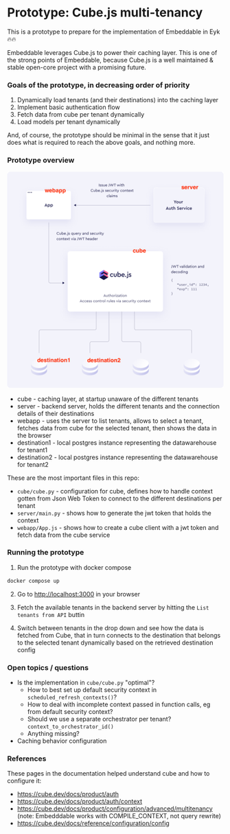 
# Prototype: Cube.js multi-tenancy

This is a prototype to prepare for the implementation of Embeddable in Eyk 🔥🔥

Embeddable leverages Cube.js to power their caching layer. This is one of the strong points of Embeddable, because Cube.js is a well maintained & stable open-core project with a promising future.

### Goals of the prototype, in decreasing order of priority

1. Dynamically load tenants (and their destinations) into the caching layer
2. Implement basic authentication flow
3. Fetch data from cube per tenant dynamically
4. Load models per tenant dynamically

And, of course, the prototype should be minimal in the sense that it just does what is required to reach the above goals, and nothing more.

### Prototype overview

![authentication overview](images/cube-auth.png)

- cube - caching layer, at startup unaware of the different tenants
- server - backend server, holds the different tenants and the connection details of their destinations
- webapp - uses the server to list tenants, allows to select a tenant, fetches data from cube for the selected tenant, then shows the data in the browser
- destination1 - local postgres instance representing the datawarehouse for tenant1
- destination2 - local postgres instance representing the datawarehouse for tenant2

These are the most important files in this repo:
- `cube/cube.py` - configuration for cube, defines how to handle context gotten from Json Web Token to connect to the different destinations per tenant
- `server/main.py` - shows how to generate the jwt token that holds the context
- `webapp/App.js` - shows how to create a cube client with a jwt token and fetch data from the cube service

### Running the prototype

1. Run the prototype with docker compose
```bash
docker compose up
```

2. Go to [http://localhost:3000](http://localhost:3000) in your browser

3. Fetch the available tenants in the backend server by hitting the `List tenants from API` buttin

4. Switch between tenants in the drop down and see how the data is fetched from Cube, that in turn connects to the destination that belongs to the selected tenant dynamically based on the retrieved destination config

### Open topics / questions

- Is the implementation in `cube/cube.py` "optimal"?
  - How to best set up default security context in `scheduled_refresh_contexts()`?
  - How to deal with incomplete context passed in function calls, eg from default security context?
  - Should we use a separate orchestrator per tenant? `context_to_orchestrator_id()`
  - Anything missing?
- Caching behavior configuration

### References

These pages in the documentation helped understand cube and how to configure it:
- https://cube.dev/docs/product/auth
- https://cube.dev/docs/product/auth/context
- https://cube.dev/docs/product/configuration/advanced/multitenancy (note: Embedddable works with COMPILE_CONTEXT, not query rewrite)
- https://cube.dev/docs/reference/configuration/config
